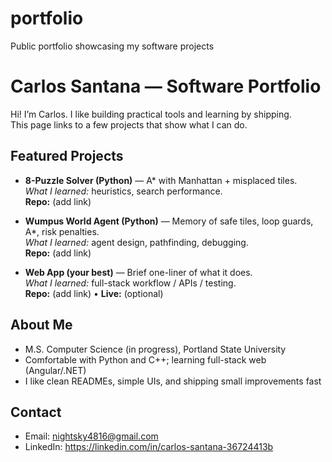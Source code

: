 # portfolio
Public portfolio showcasing my software projects
# Carlos Santana — Software Portfolio

Hi! I’m Carlos. I like building practical tools and learning by shipping.  
This page links to a few projects that show what I can do.

## Featured Projects
- **8-Puzzle Solver (Python)** — A* with Manhattan + misplaced tiles.  
  _What I learned:_ heuristics, search performance.  
  **Repo:** (add link)

- **Wumpus World Agent (Python)** — Memory of safe tiles, loop guards, A*, risk penalties.  
  _What I learned:_ agent design, pathfinding, debugging.  
  **Repo:** (add link)

- **Web App (your best)** — Brief one-liner of what it does.  
  _What I learned:_ full-stack workflow / APIs / testing.  
  **Repo:** (add link) • **Live:** (optional)

## About Me
- M.S. Computer Science (in progress), Portland State University  
- Comfortable with Python and C++; learning full-stack web (Angular/.NET)  
- I like clean READMEs, simple UIs, and shipping small improvements fast

## Contact
- Email: nightsky4816@gmail.com  
- LinkedIn: https://linkedin.com/in/carlos-santana-36724413b
